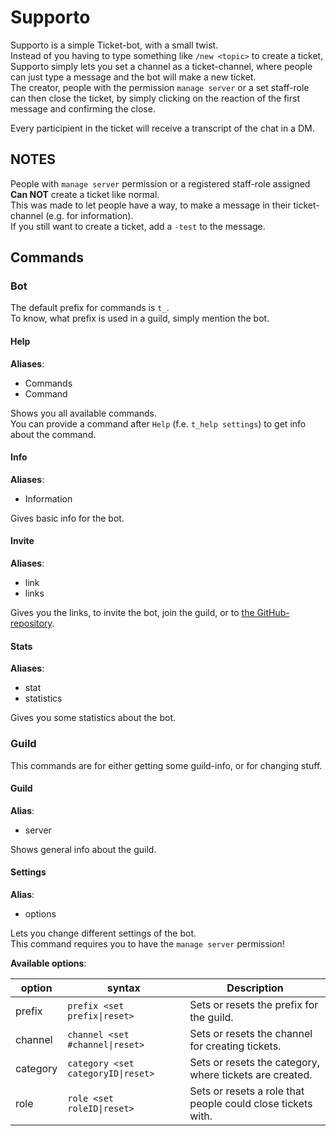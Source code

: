 # Supporto
Supporto is a simple Ticket-bot, with a small twist.  
Instead of you having to type something like `/new <topic>` to create a ticket, Supporto simply lets you set a channel as a ticket-channel, where people can just type a message and the bot will make a new ticket.  
The creator, people with the permission `manage server` or a set staff-role can then close the ticket, by simply clicking on the reaction of the first message and confirming the close.

Every participient in the ticket will receive a transcript of the chat in a DM.

## NOTES
People with `manage server` permission or a registered staff-role assigned **Can NOT** create a ticket like normal.  
This was made to let people have a way, to make a message in their ticket-channel (e.g. for information).  
If you still want to create a ticket, add a `-test` to the message.

## Commands

### Bot
The default prefix for commands is `t_`.  
To know, what prefix is used in a guild, simply mention the bot.

#### Help
**Aliases**:
- Commands
- Command

Shows you all available commands.  
You can provide a command after `Help` (f.e. `t_help settings`) to get info about the command.

#### Info
**Aliases**:
- Information

Gives basic info for the bot.

#### Invite
**Aliases**:
- link
- links

Gives you the links, to invite the bot, join the guild, or to [the GitHub-repository](https://github.com/Andre601/Supporto).

#### Stats
**Aliases**:
- stat
- statistics

Gives you some statistics about the bot.

### Guild
This commands are for either getting some guild-info, or for changing stuff.

#### Guild
**Alias**:
- server

Shows general info about the guild.

#### Settings
**Alias**:
- options

Lets you change different settings of the bot.  
This command requires you to have the `manage server` permission!

**Available options**:  

| option   | syntax                             | Description                                                 |  
| -------- | ---------------------------------- | ----------------------------------------------------------- |  
| prefix   | `prefix <set prefix\|reset>`       | Sets or resets the prefix for the guild.                    |  
| channel  | `channel <set #channel\|reset>`    | Sets or resets the channel for creating tickets.            |  
| category | `category <set categoryID\|reset>` | Sets or resets the category, where tickets are created.     |  
| role     | `role <set roleID\|reset>`         | Sets or resets a role that people could close tickets with. |  
